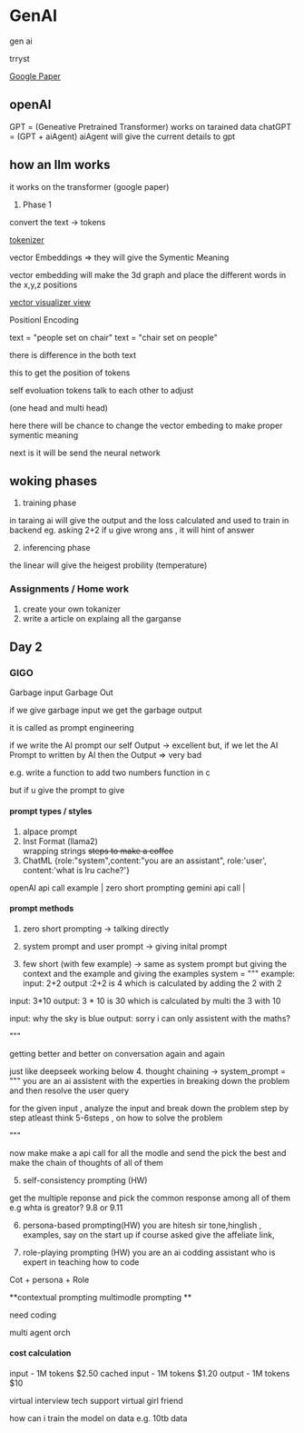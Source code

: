 # GenAI

gen ai

trryst

[Google Paper](https://arxiv.org/pdf/1706.03762)


## openAI
GPT = (Geneative Pretrained Transformer)   works on tarained data
chatGPT =  (GPT + aiAgent) aiAgent will give the current details to gpt
 
## how an llm works

it works on the transformer (google paper)

1. Phase 1

convert the text -> tokens 

[tokenizer](tiktokenizer.com)

vector Embeddings => they will give  the Symentic Meaning

vector embedding will make the 3d graph and place the different words in the x,y,z positions


[vector visualizer view](https://projector.tensorflow.org/)

Positionl Encoding

text = "people set on chair"
text = "chair set on people" 

there is difference in the both text

this to get the position of tokens

self evoluation
tokens talk to each other to adjust

(one head and multi head)

here there will be chance to change the vector embeding to make proper symentic meaning


next is it will be send the neural network




## woking phases

1. training phase

in taraing ai  will give the output and the loss calculated and used to train in backend
 eg. asking 2+2 if u give wrong ans , it will hint of answer 


2. inferencing phase

the linear will give the heigest probility (temperature)

### Assignments / Home work

1. create your own tokanizer
2. write a article on explaing all the garganse 


## Day 2 

### GIGO 
Garbage input Garbage Out

if we give garbage input we get the garbage output

it is called as prompt engineering

if we write the  AI prompt  our self Output -> excellent
but, if we let the AI Prompt to written by AI then the Output => very bad

e.g. write a function to add two numbers function in c

but if u give the prompt to give


#### prompt types / styles

1. alpace prompt 
2. Inst Format (llama2)  
    wrapping strings <s> steps to make a coffee </s>
3. ChatML 
    {role:"system",content:"you are an assistant", role:'user', content:'what is lru cache?'}

openAI api call example   |    zero short prompting
gemini api call           |


#### prompt methods

1. zero short prompting -> talking directly 

2. system prompt and user prompt -> giving inital prompt

3. few short (with few example) -> same as system prompt but giving the context and the example and giving the examples
system = """
example:
input: 2+2
output :2+2 is 4 which is calculated by adding the 2 with 2

input: 3*10
output: 3 * 10 is 30 which is calculated by multi the 3 with 10

input: why the sky is blue
output: sorry i can only assistent with the maths?

"""


getting better and better on  conversation again and again


just like deepseek working below
4. thought chaining ->
system_prompt = """
you are an ai assistent with the experties in breaking down the problem and then resolve the user query 

for the given input , analyze the input and break down the problem step by step atleast  think 5-6steps , on how to solve the problem

"""

now make make a api call for all the modle and send the pick the best and make the chain of thoughts of all of them

5. self-consistency prompting (HW)

get the multiple reponse and pick the common response among all of them
e.g whta is greator? 9.8 or 9.11

6. persona-based prompting(HW)
you are hitesh sir
    tone,hinglish , examples, say on the start up if course asked give the affeliate link, 

7. role-playing prompting (HW)
you are an ai codding assistant who is expert in teaching how to code

Cot + persona + Role

**contextual prompting
multimodle prompting **

need coding 

multi agent orch

#### cost calculation

input - 1M tokens  $2.50
cached input - 1M tokens $1.20
output - 1M tokens  $10



virtual interview
tech support 
virtual girl friend

how can i train the model on data e.g. 10tb data







